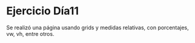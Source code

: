 # Ejercicio Día11
Se realizó una página usando grids y medidas relativas, con porcentajes, vw, vh, entre otros.